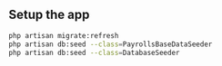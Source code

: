 ## Setup the app

```bash
php artisan migrate:refresh
php artisan db:seed --class=PayrollsBaseDataSeeder
php artisan db:seed --class=DatabaseSeeder
```